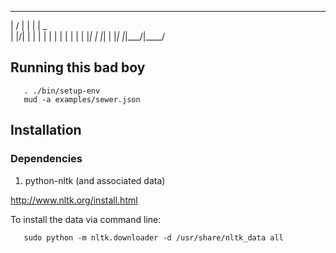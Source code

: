  __  __ _   _ ____
|  \/  | | | |  _ \
| |\/| | | | | | | |
| |  | | |_| | |_| |
|_|  |_|\___/|____/


## Running this bad boy

```
   . ./bin/setup-env
   mud -a examples/sewer.json
```

## Installation

### Dependencies

1. python-nltk (and associated data)

http://www.nltk.org/install.html

To install the data via command line:

```
   sudo python -m nltk.downloader -d /usr/share/nltk_data all
```